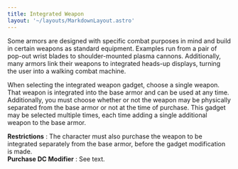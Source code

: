 ```yaml
---
title: Integrated Weapon
layout: '~/layouts/MarkdownLayout.astro'
---
```

Some armors are designed with specific combat purposes in mind and build in
certain weapons as standard equipment. Examples run from a pair of pop-out
wrist blades to shoulder-mounted plasma cannons. Additionally, many armors
link their weapons to integrated heads-up displays, turning the user into a
walking combat machine.

When selecting the integrated weapon gadget, choose a single weapon. That
weapon is integrated into the base armor and can be used at any time.
Additionally, you must choose whether or not the weapon may be physically
separated from the base armor or not at the time of purchase. This gadget may
be selected multiple times, each time adding a single additional weapon to the
base armor.

**Restrictions** : The character must also purchase the weapon to be
integrated separately from the base armor, before the gadget modification is
made.  
**Purchase DC Modifier** : See text.

